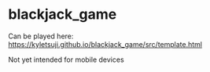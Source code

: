 # blackjack_game
Can be played here: https://kyletsuji.github.io/blackjack_game/src/template.html

Not yet intended for mobile devices
